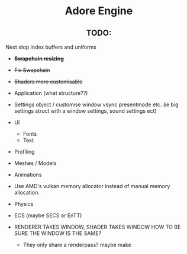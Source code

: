 # <center>Adore Engine</center>
## <center>TODO:</center>

Next stop index buffers and uniforms 

 - ~~__Swapchain resizing__~~
 - ~~Fix Swapchain~~
 - ~~Shaders more customisable~~
 - Application (what structure??)
 - Settings object / customise window vsync presentmode etc.
   (ie big settings struct with a window settings, sound settings ect)

 - UI
    - Fonts
    - Text

 - Profiling

 - Meshes / Models
 - Animations

 - Use AMD's vulkan memory allocator instead of manual memory allocation.

 - Physics
 - ECS (maybe SECS or EnTT)

 - RENDERER TAKES WINDOW, SHADER TAKES WINDOW HOW TO BE SURE THE WINDOW IS THE SAME?
   - They only share a renderpass? maybe make 